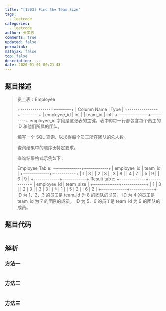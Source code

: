 ```yaml
---
title: "[1303] Find the Team Size"
tags:
  - leetcode
categories:
  - leetcode
author: 张学志
comments: true
updated: false
permalink:
mathjax: false
top: false
description: ...
date: 2020-01-01 00:21:43
---
```


## 题目描述

> 员工表：Employee 
> 
> 
> +---------------+---------+
> | Column Name   | Type    |
> +---------------+---------+
> | employee_id   | int     |
> | team_id       | int     |
> +---------------+---------+
> employee_id 字段是这张表的主键，表中的每一行都包含每个员工的 ID 和他们所属的团队。
> 
> 
> 编写一个 SQL 查询，以求得每个员工所在团队的总人数。 
> 
> 查询结果中的顺序无特定要求。 
> 
> 查询结果格式示例如下： 
> 
> 
> Employee Table:
> +-------------+------------+
> | employee_id | team_id    |
> +-------------+------------+
> |     1       |     8      |
> |     2       |     8      |
> |     3       |     8      |
> |     4       |     7      |
> |     5       |     9      |
> |     6       |     9      |
> +-------------+------------+
> Result table:
> +-------------+------------+
> | employee_id | team_size  |
> +-------------+------------+
> |     1       |     3      |
> |     2       |     3      |
> |     3       |     3      |
> |     4       |     1      |
> |     5       |     2      |
> |     6       |     2      |
> +-------------+------------+
> ID 为 1、2、3 的员工是 team_id 为 8 的团队的成员，
> ID 为 4 的员工是 team_id 为 7 的团队的成员，
> ID 为 5、6 的员工是 team_id 为 9 的团队的成员。
> 
> 

## 题目代码

```cpp

```

## 解析

### 方法一

```cpp

```

### 方法二

```cpp

```

### 方法三

```cpp

```

